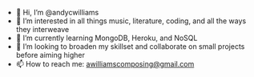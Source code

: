 - 👋 Hi, I’m @andycwilliams
- 👀 I’m interested in all things music, literature, coding, and all the ways they interweave
- 🌱 I’m currently learning MongoDB, Heroku, and NoSQL
- 💞️ I’m looking to broaden my skillset and collaborate on small projects before aiming higher
- 📫 How to reach me: awilliamscomposing@gmail.com

<!---
andycwilliams/andycwilliams is a ✨ special ✨ repository because its `README.md` (this file) appears on your GitHub profile.
You can click the Preview link to take a look at your changes.
--->

